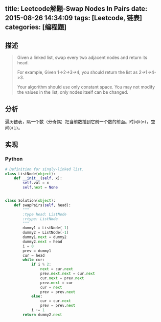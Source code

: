 title: Leetcode解题-Swap Nodes In Pairs
date: 2015-08-26 14:34:09
tags: [Leetcode, 链表]
categories: [编程题]
---

## 描述
> Given a linked list, swap every two adjacent nodes and return its head.
>
> For example,
> Given 1->2->3->4, you should return the list as 2->1->4->3.
>
> Your algorithm should use only constant space. You may not modify the values in the list, only nodes itself can be changed.

## 分析
遍历链表，隔一个数（分奇偶）把当前数插到它前一个数的前面。时间`O(n)`，空间`O(1)`。

## 实现

### Python
```python
# Definition for singly-linked list.
class ListNode(object):
    def __init__(self, x):
        self.val = x
        self.next = None


class Solution(object):
    def swapPairs(self, head):
        """
        :type head: ListNode
        :rtype: ListNode
        """
        dummy1 = ListNode(-1)
        dummy2 = ListNode(-1)
        dummy1.next = dummy2
        dummy2.next = head
        i = 0
        prev = dummy1
        cur = head
        while cur:
            if i % 2:
                next = cur.next
                prev.next.next = cur.next
                cur.next = prev.next
                prev.next = cur
                cur = next
                prev = prev.next
            else:
                cur = cur.next
                prev = prev.next
            i += 1
        return dummy2.next
```
